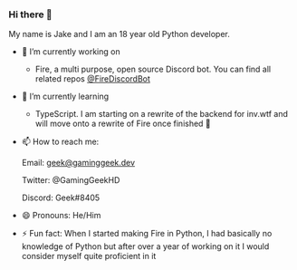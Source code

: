 ### Hi there 👋

My name is Jake and I am an 18 year old Python developer.

- 🔭 I’m currently working on
  * Fire, a multi purpose, open source Discord bot. You can find all related repos [@FireDiscordBot](https://github.com/FireDiscordBot)

- 🌱 I’m currently learning
  * TypeScript. I am starting on a rewrite of the backend for inv.wtf and will move onto a rewrite of Fire once finished 👀
  
- 📫 How to reach me:

  Email: geek@gaminggeek.dev
  
  Twitter: @GamingGeekHD
  
  Discord: Geek#8405
  
- 😄 Pronouns: He/Him

- ⚡ Fun fact:
   When I started making Fire in Python, I had basically no knowledge of Python but after over a year of working on it I would consider myself quite proficient in    it 
